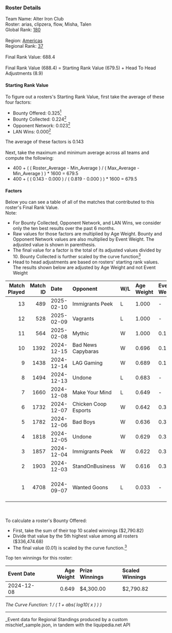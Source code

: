 ### Roster Details<br />
Team Name: Alter Iron Club<br />
Roster: arias, clipzera, flow, Misha, Talen<br />
Global Rank: [180](../../standings_global_2025_03_01.md)<br />
<br />
Region: [Americas]( ../../standings_americas_2025_03_01.md)<br />
Regional Rank: [37]( ../../standings_americas_2025_03_01.md)<br />
<br />
Final Rank Value:  688.4<br />
<br />
Final Rank Value (688.4) = Starting Rank Value (679.5) + Head To Head Adjustments (8.9)<br />

#### Starting Rank Value<br />
To figure out a rosters's Starting Rank Value, first take the average of these four factors:<br />
- Bounty Offered: 0.325[<sup>1</sup>](#table2)
- Bounty Collected: 0.224[<sup>2</sup>](#table1)
- Opponent Network: 0.023[<sup>2</sup>](#table1)
- LAN Wins: 0.000[<sup>2</sup>](#table1)

The average of these factors is 0.143<br />
<br />
Next, take the maximum and minimum average across all teams and compute the following:<br />
- 400 + ( ( Roster_Average - Min_Average ) / ( Max_Average - Min_Average ) ) * 1600 = 679.5
- 400 + ( ( 0.143 - 0.000 ) / ( 0.819 - 0.000 ) ) * 1600 = 679.5


#### Factors<br />
Below you can see a table of all of the matches that contributed to this roster's Final Rank Value.<br />
Note:<br />

- For Bounty Collected, Opponent Network, and LAN Wins, we consider only the ten best results over the past 6 months.
- Raw values for those factors are multiplied by Age Weight. Bounty and Opponent Network values are also multiplied by Event Weight. The adjusted value is shown in parenthesis.
- The final value for a factor is the total of its adjusted values divided by 10. Bounty Collected is further scaled by the curve function[<sup>3</sup>](#curveFunction)
- Head to head adjustments are based on rosters' starting rank values. The results shown below are adjusted by Age Weight and not Event Weight
<span id="table1"></span><br />


| Match Played | Match ID | Date       | Opponent             | W/L | Age Weight | Event Weight | Bounty Collected | Opponent Network | LAN Wins  | H2H Adj. | Roster                                      |
| -: | -: | :- | :- | :- | :- | :- | :- | :- | :- | -: | :- |
|           13 |      489 | 2025-02-10 | Immigrants Peek      | L   | 1.000      | -            | -                | -                | -         |   -17.75 | arias, clipzera, flow, Misha, Talen         |
|           12 |      528 | 2025-02-09 | Vagrants             | L   | 1.000      | -            | -                | -                | -         |   -17.23 | arias, clipzera, flow, Misha, Talen         |
|           11 |      564 | 2025-02-08 | Mythic               | W   | 1.000      | 0.143        | 0.000 (0.000)    | 0.027 (0.004)    | 0 (0.000) |     6.87 | arias, clipzera, flow, Misha, Talen         |
|           10 |     1392 | 2024-12-15 | Bad News Capybaras   | W   | 0.696      | 0.143        | 0.001 (0.000)    | 0.137 (0.014)    | 0 (0.000) |     8.92 | arias, clipzera, Keiti, Misha, Talen        |
|            9 |     1438 | 2024-12-14 | LAG Gaming           | W   | 0.689      | 0.143        | 0.001 (0.000)    | 0.026 (0.003)    | 0 (0.000) |     7.41 | arias, clipzera, Keiti, Misha, Talen        |
|            8 |     1494 | 2024-12-13 | Undone               | L   | 0.683      | -            | -                | -                | -         |    -9.23 | arias, clipzera, Keiti, Misha, Talen        |
|            7 |     1660 | 2024-12-08 | Make Your Mind       | L   | 0.649      | -            | -                | -                | -         |    -9.94 | arias, clipzera, flow, Misha, Talen         |
|            6 |     1732 | 2024-12-07 | Chicken Coop Esports | W   | 0.642      | 0.372        | 0.006 (0.002)    | 0.090 (0.021)    | 0 (0.000) |     8.34 | arias, clipzera, flow, Misha, Talen         |
|            5 |     1782 | 2024-12-06 | Bad Boys             | W   | 0.636      | 0.372        | 0.004 (0.001)    | 0.138 (0.033)    | 0 (0.000) |     8.92 | arias, clipzera, flow, Misha, Talen         |
|            4 |     1818 | 2024-12-05 | Undone               | W   | 0.629      | 0.372        | 0.002 (0.001)    | 0.308 (0.072)    | 0 (0.000) |    11.30 | arias, clipzera, flow, Misha, Talen         |
|            3 |     1857 | 2024-12-04 | Immigrants Peek      | W   | 0.622      | 0.372        | 0.001 (0.000)    | 0.369 (0.085)    | 0 (0.000) |     8.69 | arias, clipzera, flow, Misha, Talen         |
|            2 |     1903 | 2024-12-03 | StandOnBusiness      | W   | 0.616      | 0.372        | 0.000 (0.000)    | 0.000 (0.000)    | 0 (0.000) |     3.33 | arias, clipzera, flow, Misha, Talen         |
|            1 |     4708 | 2024-09-07 | Wanted Goons         | L   | 0.033      | -            | -                | -                | -         |    -0.78 | arias, Lambchoppington, Locke, misha, Talen |

<br />
<span id="table2"></span><br />
To calculate a roster's Bounty Offered:<br />

- First, take the sum of their top 10 scaled winnings ($2,790.82)
- Divide that value by the 5th highest value among all rosters ($336,474.68)
- The final value (0.01) is scaled by the curve function.[<sup>3</sup>](#curveFunction)

Top ten winnings for this roster:<br />

| Event Date | Age Weight | Prize Winnings | Scaled Winnings |
| :- | -: | :- | :- |
| 2024-12-08 |      0.649 | $4,300.00      | $2,790.82       |


<span id="curveFunction"></span>_The Curve Function: 1 / ( 1 + abs( log10( x ) ) )_<br />

---
_Event data for Regional Standings produced by a custom mischief_sample.json, in tandem with the liquipedia.net API<br />
